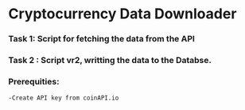 # Cryptocurrency Data Downloader

### Task 1: Script for fetching the data from the API
### Task 2 : Script vr2, writting the data to the Databse.

### Prerequities:
    -Create API key from coinAPI.io